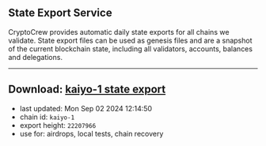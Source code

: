 ## State Export Service
CryptoCrew provides automatic daily state exports for all chains we validate. State export files can be used as genesis files and are a snapshot of the current blockchain state, including all validators, accounts, balances and delegations.

---
**Download: [kaiyo-1 state export](https://dl-eu2.ccvalidators.com/SERVICE/kujira/kaiyo-1_export_22207966.json)**
---

- last updated: Mon Sep 02 2024 12:14:50
- chain id: `kaiyo-1`
- export height: `22207966`
- use for: airdrops, local tests, chain recovery
